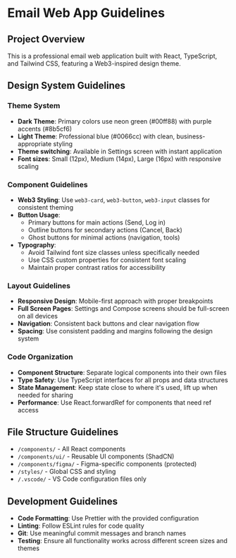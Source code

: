 # Email Web App Guidelines

## Project Overview
This is a professional email web application built with React, TypeScript, and Tailwind CSS, featuring a Web3-inspired design theme.

## Design System Guidelines

### Theme System
- **Dark Theme**: Primary colors use neon green (#00ff88) with purple accents (#8b5cf6)
- **Light Theme**: Professional blue (#0066cc) with clean, business-appropriate styling
- **Theme switching**: Available in Settings screen with instant application
- **Font sizes**: Small (12px), Medium (14px), Large (16px) with responsive scaling

### Component Guidelines
- **Web3 Styling**: Use `web3-card`, `web3-button`, `web3-input` classes for consistent theming
- **Button Usage**: 
  - Primary buttons for main actions (Send, Log in)
  - Outline buttons for secondary actions (Cancel, Back)
  - Ghost buttons for minimal actions (navigation, tools)
- **Typography**: 
  - Avoid Tailwind font size classes unless specifically needed
  - Use CSS custom properties for consistent font scaling
  - Maintain proper contrast ratios for accessibility

### Layout Guidelines
- **Responsive Design**: Mobile-first approach with proper breakpoints
- **Full Screen Pages**: Settings and Compose screens should be full-screen on all devices
- **Navigation**: Consistent back buttons and clear navigation flow
- **Spacing**: Use consistent padding and margins following the design system

### Code Organization
- **Component Structure**: Separate logical components into their own files
- **Type Safety**: Use TypeScript interfaces for all props and data structures
- **State Management**: Keep state close to where it's used, lift up when needed for sharing
- **Performance**: Use React.forwardRef for components that need ref access

## File Structure Guidelines
- `/components/` - All React components
- `/components/ui/` - Reusable UI components (ShadCN)
- `/components/figma/` - Figma-specific components (protected)
- `/styles/` - Global CSS and styling
- `/.vscode/` - VS Code configuration files only

## Development Guidelines
- **Code Formatting**: Use Prettier with the provided configuration
- **Linting**: Follow ESLint rules for code quality
- **Git**: Use meaningful commit messages and branch names
- **Testing**: Ensure all functionality works across different screen sizes and themes